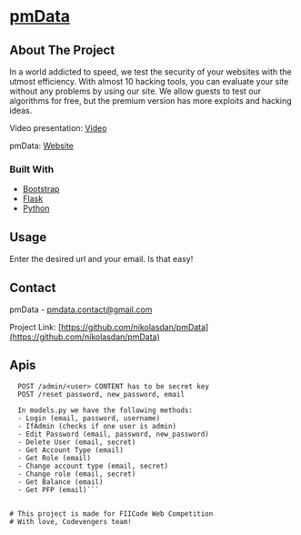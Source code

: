 
<!-- PROJECT LOGO -->
<br />
<p align="center">
  <a href="https://github.com/nikolasdan/pmData">
    <h1 style="color: #007bff"><strong>pmData</strong></h1>
  </a>


<!-- ABOUT THE PROJECT -->
## About The Project

In a world addicted to speed, we test the security of your websites with the utmost efficiency. With almost 10 hacking tools, you can evaluate your site without any problems by using our site. We allow guests to test our algorithms for free, but the premium version has more exploits and hacking ideas.

Video presentation: [Video](https://streamable.com/bsgh0i)


pmData: [Website](http://195.58.38.119:5000/)

### Built With

* [Bootstrap](https://getbootstrap.com)
* [Flask](https://flask.palletsprojects.com/en/2.0.x/)
* [Python](https://www.python.org/)


<!-- USAGE -->
## Usage
Enter the desired url and your email. Is that easy!

<!-- CONTACT -->
## Contact

pmData - pmdata.contact@gmail.com

Project Link: [https://github.com/nikolasdan/pmData](https://github.com/nikolasdan/pmData)

## Apis

```POST /profile/<user>/update_type CONTENT has to be secret key
  POST /admin/<user> CONTENT has to be secret key
  POST /reset password, new_password, email
  
  In models.py we have the following methods:
  - Login (email, password, username)
  - IfAdmin (checks if one user is admin)
  - Edit Password (email, password, new_password)
  - Delete User (email, secret)
  - Get Account Type (email)
  - Get Role (email)
  - Change account type (email, secret)
  - Change role (email, secret)
  - Get Balance (email)
  - Get PFP (email)```


# This project is made for FIICode Web Competition
# With love, Codevengers team!


